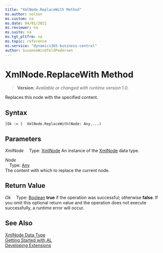```yaml
---
title: "XmlNode.ReplaceWith Method"
ms.author: solsen
ms.custom: na
ms.date: 04/01/2021
ms.reviewer: na
ms.suite: na
ms.tgt_pltfrm: na
ms.topic: reference
ms.service: "dynamics365-business-central"
author: SusanneWindfeldPedersen
---
```

[//]: # (START>DO_NOT_EDIT)
[//]: # (IMPORTANT:Do not edit any of the content between here and the END>DO_NOT_EDIT.)
[//]: # (Any modifications should be made in the .xml files in the ModernDev repo.)
# XmlNode.ReplaceWith Method
> **Version**: _Available or changed with runtime version 1.0._

Replaces this node with the specified content.


## Syntax
```
[Ok := ]  XmlNode.ReplaceWith(Node: Any,...)
```
## Parameters
*XmlNode*
&emsp;Type: [XmlNode](xmlnode-data-type.md)
An instance of the [XmlNode](xmlnode-data-type.md) data type.

*Node*  
&emsp;Type: [Any](../any/any-data-type.md)  
The content with which to replace the current node.  


## Return Value
*Ok*
&emsp;Type: [Boolean](../boolean/boolean-data-type.md)
**true** if the operation was successful; otherwise **false**.   If you omit this optional return value and the operation does not execute successfully, a runtime error will occur.  


[//]: # (IMPORTANT: END>DO_NOT_EDIT)
## See Also
[XmlNode Data Type](xmlnode-data-type.md)  
[Getting Started with AL](../../devenv-get-started.md)  
[Developing Extensions](../../devenv-dev-overview.md)